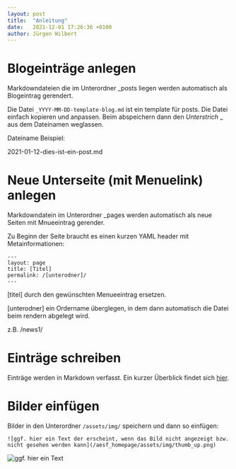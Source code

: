 ```yaml
---
layout: post
title:  "Anleitung"
date:   2021-12-01 17:26:36 +0100
author: Jürgen Wilbert
---
```


# Blogeinträge anlegen

Markdowndateien die im Unterordner _posts liegen werden automatisch als Blogeintrag gerendert.

Die Datei `_YYYY-MM-DD-template-blog.md` ist ein template für posts. Die Datei einfach kopieren und anpassen.
Beim abspeichern dann den *Unterstrich* _ aus dem Dateinamen weglassen.

Dateiname Beispiel:

2021-01-12-dies-ist-ein-post.md


# Neue Unterseite (mit Menuelink) anlegen

Markdowndatein im Unterordner _pages werden automatisch als neue Seiten mit Mnueeintrag gerender.

Zu Beginn der Seite braucht es einen kurzen YAML header mit Metainformationen:

`---`   
`layout: page`  
`title: [Titel]`  
`permalink: /[unterodner]/`  
`---`  


[titel] durch den gewünschten Menueeintrag ersetzen.

[unterodner] ein Ordername überglegen, in dem dann automatisch die Datei beim rendern abgelegt wird.  

z.B. /news1/  


# Einträge schreiben

Einträge werden in Markdown verfasst. Ein kurzer Überblick findet sich
[hier](https://github.com/adam-p/markdown-here/wiki/Markdown-Cheatsheet).

# Bilder einfügen

Bilder in den Unterordner `/assets/img/` speichern und dann so einfügen:

`![ggf. hier ein Text der erscheint, wenn das Bild nicht angezeigt bzw. nicht gesehen werden kann](/aesf_homepage/assets/img/thumb_up.png)`

![ggf. hier ein Text](/aesf_homepage/assets/img/thumb_up.png)
